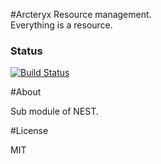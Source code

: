 #Arcteryx
Resource management.  
Everything is a resource.

### Status
[![Build Status](https://travis-ci.org/bradwoo8621/arcteryx.svg?branch=master)](https://travis-ci.org/bradwoo8621/arcteryx)

#About

Sub module of NEST.

#License

MIT

